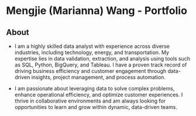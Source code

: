 # Mengjie (Marianna) Wang - Portfolio
## About
- I am a highly skilled data analyst with experience across diverse industries, including technology, energy, and transportation. My expertise lies in data validation, extraction, and analysis using tools such as SQL, Python, BigQuery, and Tableau. I have a proven track record of driving business efficiency and customer engagement through data-driven insights, project management, and process automation.

- I am passionate about leveraging data to solve complex problems, enhance operational efficiency, and optimize customer experiences. I thrive in collaborative environments and am always looking for opportunities to learn and grow within dynamic, data-driven teams.
